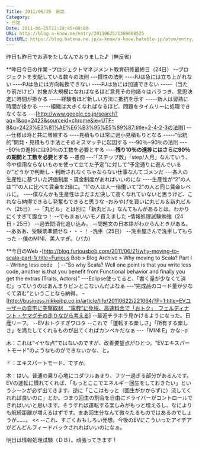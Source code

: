 ```yaml
---
Title: 2011/06/25　日誌
Category:
- 日誌
Date: 2011-06-25T22:28:45+09:00
URL: http://blog.a-know.me/entry/20110625/1309008525
EditURL: https://blog.hatena.ne.jp/a-know/a-know.hateblo.jp/atom/entry/12921228815727979586
---
```



昨日も昨日でお酒をたしなんでおりました♪（無反省）


**昨日今日の作業
-プロジェクトマネジメント教育研修最終日（24日）
--プロジェクトを支配している数々の法則
---慣性の法則
----PJは急には立ち上がれない
----PJは急には方向転換できない
----PJは急には加速できない
-----（当たり前だけど）対象が大規模になればなるほど意見その他諸々はバラつき、意思決定に時間が掛かる
-----経験者ほど新しい方法に抵抗を示す
-----新人は習熟に時間が掛かる
-----組織は大きくなればなるほど、問題をタイムリーに処理できなくなる
---[http://www.google.co.jp/search?aq=1&oq=2423&sourceid=chrome&ie=UTF-8&q=2423%E3%81%AE%E6%B3%95%E5%89%87:title=2-4-2-3の法則]
----仕様は時と共に増殖する
----見積もりは常に過小見積もりとなる
-----“伝統的”開発・見積もり手法とそのミスマッチに起因する
---90％−90％の法則
----90％の進捗には90％の工数を必要とする
----<span class="deco" style="font-weight:bold;">残り10％の進捗にはさらに90％の期間と工数を必要とする</span>
--愚痴
---“「ステップ数」「step/人月」なんていう、今や信用ならないものを使って立てた予定”に対して“予定通りに進んでいるか”どうかで判断し・判断されなくちゃならない仕事なんてゴメンだ
---各人の生産性に基づいた評価制度・賃金制度があればいいのにな
----生産性が“2”の人は“1”の人に比べて賃金を2倍に。“1”の人は人一倍働いて“2”の人と同じ賃金レベルに。
----僕なんかも生産性はまだまだ決して高くなれていないと思うけど、これなら納得できるし発奮もできると思うな
-おみやげを買いに丸ビル＆新丸ビルへ（25日）
--「丸ビル」とは別に「新丸ビル」なんてもんがあるとは。わかりにくすぎて腹立つ！
--でもまぁいいモノ買えました
-情報処理試験勉強（24日・25日）
--過去問消化追い込み。
--問題文の日本語がわからんときがある。
--あああ、受験票準備せな・・・！
-洗車（25日）
--洗車屋さんで洗車してもらった
--僕のMINI、美人すぎ。（バカ）


**今日のWeb
-[http://blog.furiousbob.com/2011/06/21/why-moving-to-scala-part-1/:title=Furious Bob  &raquo; Blog Archive   &raquo; Why moving to Scala? Part I &#8211; Writing less code　]
--“So why Scala? Well one point is that you write less code, another is that you benefit from Functional behavior and finally you get the extras (Traits, Actors)”
---Eclipse使ってると、「書く量が少なくて済む」っていうのはあんまりピンとこないんだよなぁ
---“完成品のコード量が少なくて済む”ということなら納得。
-[http://business.nikkeibp.co.jp/article/life/20110622/221064/?P=1:title=EVユーザーの自宅に突撃取材　“電費”に免税、高速料金で「おトク」　フェルディナント・ヤマグチの走りながら考える]
--最近チラホラ見かけるようになった。日産リーフ。
--EVおトクすぎワロタ
--これで「運転する楽しさ」「所有する楽しさ」を満たしてくれるものが出てくればカンペキだなぁ
---「MINI E」かな:-p
>>
木：これは“イヤな点”ではないのですが、改善要望点がひとつ。“EVエキスパートモード”のようなものができないかな、と。

Ｆ：エキスパートモード、ですか。

木：はい。普通の乗り心地にコダワルあまり、フツー過ぎる部分があるんです。EVの運転に慣れてくれば、「もっとここでエネルギー回生をしておきたい」というシーンが必ず出てきます。逆に「ここはもっと（回生がかからずに）流してくれれば良いのに」とか。つまり回生の割合を自由にドライバーがコントロールできればいいと思います。そうすれば運転する楽しみがもっと増えるし、なによりも航続距離が増えるはずです。まあ回生分なんて微々たるものではあるのでしょうが……。
<<
--これ、すごくおもしろい発想。今後のEVにこういったアイデアがどんどんフィードバックされればいいのになぁ。



明日は情報処理試験（ＤＢ）。頑張ってきます！
